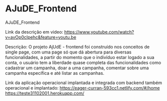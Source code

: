 # AJuDE_Frontend
AJuDE_Frontend

Link da descrição em video: https://www.youtube.com/watch?v=avOp0cIpehc&feature=youtu.be

Descrição: O projeto AjUdE - frontend foi construído nos conceitos de single page, com uma page só que dá abertura para diversas funcionalidades, a partir do momento que o indivíduo estar logado a sua conta, o usuário tem a liberdade quase completa das funcionalidades como cadastrar um campanha, doar a uma campanha, comentar sobre uma campanha específica e até listar as campanhas.  

Link da aplicação operacional implantada e integrada com backend também operacional e implantado: https://eager-curran-593cc1.netlify.com/#/home https://teste31102001.herokuapp.com/

